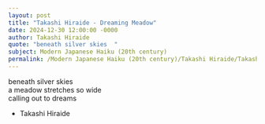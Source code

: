 ```yaml
---
layout: post
title: "Takashi Hiraide - Dreaming Meadow"
date: 2024-12-30 12:00:00 -0000
author: Takashi Hiraide
quote: "beneath silver skies  "
subject: Modern Japanese Haiku (20th century)
permalink: /Modern Japanese Haiku (20th century)/Takashi Hiraide/Takashi Hiraide - Dreaming Meadow
---
```


beneath silver skies  
a meadow stretches so wide  
calling out to dreams

- Takashi Hiraide
